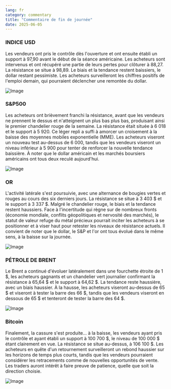 ```yaml
---
lang: fr
category: commentary
title: "Commentaire de fin de journée"
date: 2025-06-05
---
```


### INDICE USD

Les vendeurs ont pris le contrôle dès l'ouverture et ont ensuite établi un support à 97,90 avant le début de la séance américaine. Les acheteurs sont intervenus et ont récupéré une partie de leurs pertes pour clôturer à 88,27. La résistance se situe à 98,89. Le biais et la tendance restent baissiers, le dollar restant pessimiste. Les acheteurs surveilleront les chiffres positifs de l'emploi demain, qui pourraient déclencher une remontée du dollar.

![Image](https://markleighedu.github.io/img/Jun-2025/05-Jun-2025/usdindex.jpg)

### S&P500

Les acheteurs ont brièvement franchi la résistance, avant que les vendeurs ne prennent le dessus et n'atteignent un plus bas plus bas, produisant ainsi le premier chandelier rouge de la semaine. La résistance était située à 6 018 et le support à 5 920. Ce léger repli a suffi à amorcer un croisement à la baisse des moyennes mobiles exponentielle (MME). Les acheteurs viseront un nouveau test au-dessus de 6 000, tandis que les vendeurs viseront un niveau inférieur à 5 900 pour tenter de renforcer la nouvelle tendance baissière. À noter que le dollar américain et les marchés boursiers américains ont tous deux reculé aujourd'hui.

![Image](https://markleighedu.github.io/img/Jun-2025/05-Jun-2025/sp500.jpg)

### OR

L'activité latérale s'est poursuivie, avec une alternance de bougies vertes et rouges au cours des six derniers jours. La résistance se situe à 3 403 $ et le support à 3 337 $. Malgré le chandelier rouge, le biais et la tendance restent haussiers. Face à l'incertitude qui règne sur de nombreux fronts (économie mondiale, conflits géopolitiques et nervosité des marchés), le statut de valeur refuge du métal précieux pourrait inciter les acheteurs à se positionner et à viser haut pour retester les niveaux de résistance actuels. Il convient de noter que le dollar, le S&P et l'or ont tous évolué dans le même sens, à la baisse sur la journée.

![Image](https://markleighedu.github.io/img/Jun-2025/05-Jun-2025/gold.jpg)

### PÉTROLE DE BRENT

Le Brent a continué d'évoluer latéralement dans une fourchette étroite de 1 $, les acheteurs gagnants et un chandelier vert journalier confirmant la résistance à 65,64 $ et le support à 64,62 $. La tendance reste haussière, avec un biais haussier. À la hausse, les acheteurs viseront au-dessus de 65 $ et viseront à tester la barre des 66 $, tandis que les vendeurs viseront en dessous de 65 $ et tenteront de tester la barre des 64 $.

![Image](https://markleighedu.github.io/img/Jun-2025/05-Jun-2025/brentoil.jpg)

### Bitcoin

Finalement, la cassure s'est produite… à la baisse, les vendeurs ayant pris le contrôle et ayant établi un support à 100 700 $, le niveau de 100 000 $ étant clairement en vue. La résistance se situe au-dessus, à 106 100 $. Les acheteurs en quête d'un retournement surveilleront un rebond haussier sur les horizons de temps plus courts, tandis que les vendeurs pourraient considérer les retracements comme de nouvelles opportunités de vente. Les traders auront intérêt à faire preuve de patience, quelle que soit la direction choisie.

![Image](https://markleighedu.github.io/img/Jun-2025/05-Jun-2025/bitcoin.jpg)

